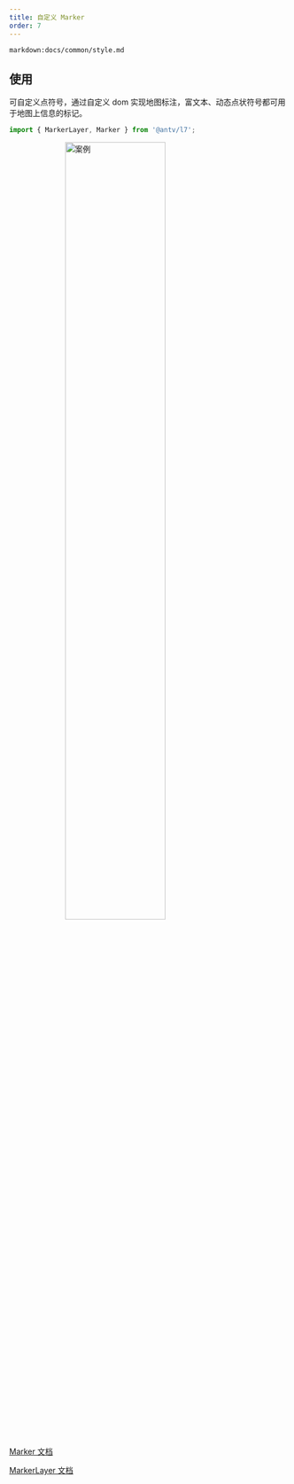 ```yaml
---
title: 自定义 Marker
order: 7
---
```


`markdown:docs/common/style.md`

## 使用

可自定义点符号，通过自定义 dom 实现地图标注，富文本、动态点状符号都可用于地图上信息的标记。

```javascript
import { MarkerLayer, Marker } from '@antv/l7';
```

<img width="60%" style="display: block;margin: 0 auto;" alt="案例" src='https://gw.alipayobjects.com/mdn/rms_855bab/afts/img/A*2vBbRYT2bgIAAAAAAAAAAABkARQnAQ'>

[Marker 文档](../component/marker/marker)

[MarkerLayer 文档](../component/marker/markerLayer)
